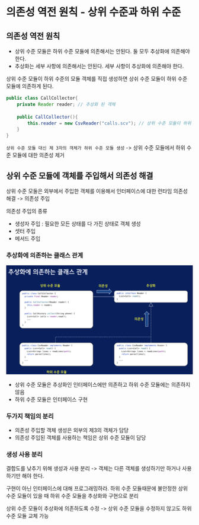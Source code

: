 # 의존성 역전 원칙 - 상위 수준과 하위 수준
## 의존성 역전 원칙
- 상위 수준 모듈은 하위 수준 모듈에 의존해서는 안된다. 둘 모두 추상화에 의존해야 한다.
- 추상화는 세부 사항에 의존해서는 안된다. 세부 사항이 추상화에 의존해야 한다.

상위 수준 모듈이 하위 수준의 모듈 객체를 직접 생성하면 상쉬 수준 모듈이 하위 수준 모듈에 의존하게 된다.
```java
public class CallCollector{
    private Reader reader; // 추상화 된 객체

    public CallCollector(){
        this.reader = new CsvReader("calls.scv"); // 상위 수준 모듈이 하위 수준 모듈을 직접 생성중
    }
}
```

`상위 수준 모듈 대신 제 3자의 객체가 하위 수준 모듈 생성` -> 상위 수준 모듈에서 하위 수준 모듈에 대한 의존성 제거

## 상위 수준 모듈에 객체를 주입해서 의존성 해결
상위 수준 모둘은 외부에서 주입한 객체를 이용해서 인터페이스에 대한 런타임 의존성 해결 -> 의존성 주입

의존성 주입의 종류
- 생성자 주입 : 필요한 모든 상태를 다 가진 상태로 객체 생성
- 셋터 주입
- 메서드 주입

### 추상화에 의존하는 클래스 관계
![alt text](./구조도3.png)

- 상위 수준 모듈은 추상화인 인터페이스에만 의존하고 하위 수준 모듈에는 의존하지 않음
- 하위 수준 모듈은 인터페이스 구현

### 두가지 책임의 분리
- 의존성 주입할 객체 생성은 외부의 제3의 객체가 담당
- 의존성 주입된 객체를 사용하는 책임은 상위 수준 모듈이 담당

### 생성 사용 분리
결합도를 낮추기 위해 생성과 사용 분리 -> 객체는 다른 객체를 생성하기만 하거나 사용하기만 해야 한다.

구현이 아닌 인터페이스에 대해 프로그래밍하라. 하위 수준 모듈때문에 불안정한 상위 수준 모듈이 있을 때 하위 수준 모듈을 추상화와 구현으로 분리

상위 수준 모듈이 추상화에 의존하도록 수정 -> 상위 수준 모듈을 수정하지 않고도 하위 수준 모듈 교체 가능